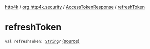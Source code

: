 [http4k](../../index.md) / [org.http4k.security](../index.md) / [AccessTokenResponse](index.md) / [refreshToken](./refresh-token.md)

# refreshToken

`val refreshToken: `[`String`](https://kotlinlang.org/api/latest/jvm/stdlib/kotlin/-string/index.html)`?` [(source)](https://github.com/http4k/http4k/blob/master/http4k-security-oauth/src/main/kotlin/org/http4k/security/AccessToken.kt#L26)